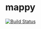 # mappy

[![Build Status](https://travis-ci.org/slomek/mappy.svg?branch=master)](https://travis-ci.org/slomek/mappy)
